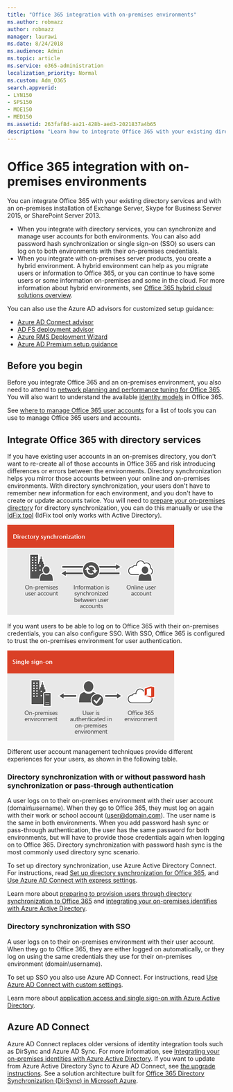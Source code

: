 ```yaml
---
title: "Office 365 integration with on-premises environments"
ms.author: robmazz
author: robmazz
manager: laurawi
ms.date: 8/24/2018
ms.audience: Admin
ms.topic: article
ms.service: o365-administration
localization_priority: Normal
ms.custom: Adm_O365
search.appverid:
- LYN150
- SPS150
- MOE150
- MED150
ms.assetid: 263faf8d-aa21-428b-aed3-2021837a4b65
description: "Learn how to integrate Office 365 with your existing directory services and with an on-premises installation of Exchange Server, Lync, or SharePoint Server 2013."
---
```


# Office 365 integration with on-premises environments

You can integrate Office 365 with your existing directory services and with an on-premises installation of Exchange Server, Skype for Business Server 2015, or SharePoint Server 2013.
  
 - When you integrate with directory services, you can synchronize and manage user accounts for both environments. You can also add password hash synchronization or single sign-on (SSO) so users can log on to both environments with their on-premises credentials.
 - When you integrate with on-premises server products, you create a hybrid environment. A hybrid environment can help as you migrate users or information to Office 365, or you can continue to have some users or some information on-premises and some in the cloud. For more information about hybrid environments, see [Office 365 hybrid cloud solutions overview](https://support.office.com/article/59616fab-acdb-40e9-b414-cf0c965c80b7).

You can also use the Azure AD advisors for customized setup guidance:
- [Azure AD Connect advisor](https://aka.ms/aadconnectpwsync)
- [AD FS deployment advisor](https://aka.ms/adfsguidance)
- [Azure RMS Deployment Wizard](https://aka.ms/azuremsguidance)
- [Azure AD Premium setup guidance](https://aka.ms/aadpguidance)
   
## Before you begin
Before you integrate Office 365 and an on-premises environment, you also need to attend to [network planning and performance tuning for Office 365](network-planning-and-performance.md). You will also want to understand the available [identity models](about-office-365-identity.md) in Office 365. 

See [where to manage Office 365 user accounts](manage-office-365-accounts.md) for a list of tools you can use to manage Office 365 users and accounts. 
  
## Integrate Office 365 with directory services
If you have existing user accounts in an on-premises directory, you don't want to re-create all of those accounts in Office 365 and risk introducing differences or errors between the environments. Directory synchronization helps you mirror those accounts between your online and on-premises environments. With directory synchronization, your users don't have to remember new information for each environment, and you don't have to create or update accounts twice. You will need to [prepare your on-premises directory](prepare-for-directory-synchronization.md) for directory synchronization, you can do this manually or use the [IdFix tool](install-and-run-idfix.md) (IdFix tool only works with Active Directory). 
  
![Use directory synchronization to keep on-premises and online user account information synchronized](media/a64af0d0-9be6-46b1-8727-277e683abf5e.png)
  
If you want users to be able to log on to Office 365 with their on-premises credentials, you can also configure SSO. With SSO, Office 365 is configured to trust the on-premises environment for user authentication.
  
![With single sign-on, the same account is available in both the on-premises and online environments](media/d76235f2-8a53-405e-b8ef-dfa4cfc208b8.png)
  
Different user account management techniques provide different experiences for your users, as shown in the following table.
 
### **Directory synchronization with or without password hash synchronization or pass-through authentication**
A user logs on to their on-premises environment with their user account (domain\username). When they go to Office 365, they must log on again with their work or school account (user@domain.com). The user name is the same in both environments. When you add password hash sync or pass-through authentication, the user has the same password for both environments, but will have to provide those credentials again when logging on to Office 365. Directory synchronization with password hash sync is the most commonly used directory sync scenario.

To set up directory synchronization, use Azure Active Directory Connect. For instructions, read [Set up directory synchronization for Office 365](set-up-directory-synchronization.md), and [Use Azure AD Connect with express settings](https://go.microsoft.com/fwlink/p/?LinkId=698537).

Learn more about [preparing to provision users through directory synchronization to Office 365](prepare-for-directory-synchronization.md) and [integrating your on-premises identifies with Azure Active Directory](https://go.microsoft.com/fwlink/?LinkId=518101).

### **Directory synchronization with SSO**
A user logs on to their on-premises environment with their user account. When they go to Office 365, they are either logged on automatically, or they log on using the same credentials they use for their on-premises environment (domain\username).

To set up SSO you also use Azure AD Connect. For instructions, read [Use Azure AD Connect with custom settings](https://go.microsoft.com/fwlink/p/?LinkID=698430).

Learn more about [application access and single sign-on with Azure Active Directory](https://go.microsoft.com/fwlink/p/?LinkId=698604).

## Azure AD Connect
   
Azure AD Connect replaces older versions of identity integration tools such as DirSync and Azure AD Sync. For more information, see [Integrating your on-premises identities with Azure Active Directory](https://go.microsoft.com/fwlink/p/?LinkId=527969). If you want to update from Azure Active Directory Sync to Azure AD Connect, see [the upgrade instructions](https://go.microsoft.com/fwlink/p/?LinkId=733240). See a solution architecture built for [Office 365 Directory Synchronization (DirSync) in Microsoft Azure](https://go.microsoft.com/fwlink/?LinkId=517887).